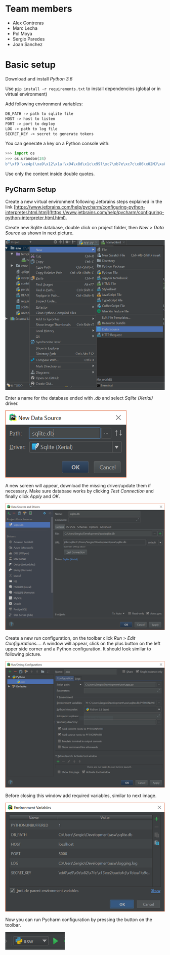# Team members

* Alex Contreras
* Marc Lecha
* Pol Moya
* Sergio Paredes
* Joan Sanchez

# Basic setup

Download and install _Python 3.6_

Use `pip install -r requirements.txt` to install dependencies (global or in virtual environment)

Add following environment variables:

```
DB_PATH -> path to sqlite file
HOST -> host to listen
PORT -> port to deploy
LOG -> path to log file
SECRET_KEY -> secret to generate tokens
```

You can generate a key on a Python console with:

```python
>>> import os
>>> os.urandom(24)
b"\xf9'\xe4p(\xa9\x12\x1a!\x94\x8d\x1c\x99l\xc7\xb7e\xc7c\x86\x02MJ\xa0"
```

Use only the content inside double quotes.

## PyCharm Setup

Create a new virtual environment following Jetbrains steps explained in the link [https://www.jetbrains.com/help/pycharm/configuring-python-interpreter.html.html](https://www.jetbrains.com/help/pycharm/configuring-python-interpreter.html.html).

Create new Sqlite database, double click on project folder, then _New_ > _Data Source_ as shown in next picture.

![Capture 1](./img/Capture1.PNG)

Enter a name for the database ended with _.db_ and select _Sqlite (Xerial)_ driver.

![Capture 2](./img/Capture2.PNG)

A new screen will appear, download the missing driver/update them if necessary. Make sure database works by clicking _Test Connection_ and finally click _Apply_ and _OK_.

![Capture 3](./img/Capture3.PNG)

Create a new run configuration, on the toolbar click _Run_ > _Edit Configurations..._. A window will appear, click on the plus button on the left upper side corner and a Python configuration. It should look similar to following picture.

![Capture 4](./img/Capture4.PNG)

Before closing this window add required variables, similar to next image.

![Capture 5](./img/Capture5.PNG)

Now you can run Pycharm configuration by pressing the button on the toolbar.

![Capture 6](./img/Capture6.PNG)
